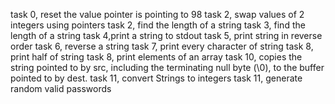 task 0, reset the value pointer is pointing to 98
task 2, swap values of 2 integers using pointers
task 2, find the length of a string
task 3, find the length of a string
task 4,print a string to stdout
task 5, print string in reverse order
task 6, reverse a string
task 7, print every character of string
task 8, print half of string
task 8, print elements of an array
task 10, copies the string pointed to by src, including the terminating null byte (\0), to the buffer pointed to by dest.
task 11, convert Strings to integers
task 11, generate random valid passwords
